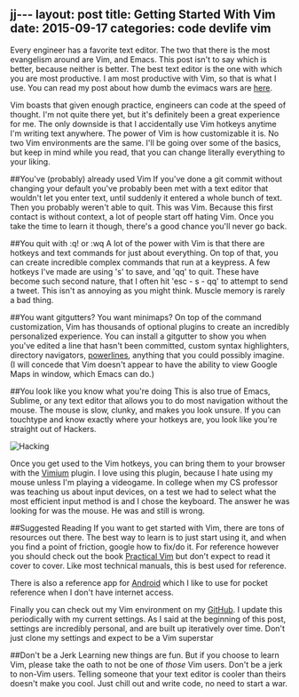 jj---
layout: post
title: Getting Started With Vim 
date: 2015-09-17
categories: code devlife vim
---

Every engineer has a favorite text editor. The two that there is the most evangelism around are Vim, and Emacs. This post isn't to say which is better, because neither is better. The best text editor is the one with which you are most productive. I am most productive with Vim, so that is what I use. You can read my post about how dumb the evimacs wars are [here](http://ryanmcbri.de/not_code,/fun/2015/08/31/evimacs.html).

Vim boasts that given enough practice, engineers can code at the speed of thought. I'm not quite there yet, but it's definitely been a great experience for me. The only downside is that I accidentally use Vim hotkeys anytime I'm writing text anywhere. The power of Vim is how customizable it is. No two Vim environments are the same. I'll be going over some of the basics, but keep in mind while you read, that you can change literally everything to your liking.

##You've (probably) already used Vim
If you've done a git commit without changing your default you've probably been met with a text editor that wouldn't let you enter text, until suddenly it entered a whole bunch of text. Then you probably weren't able to quit. This was Vim. Because this first contact is without context, a lot of people start off hating Vim. Once you take the time to learn it though, there's a good chance you'll never go back.

##You quit with :q! or :wq
A lot of the power with Vim is that there are hotkeys and text commands for just about everything. On top of that, you can create incredible complex commands that run at a keypress. A few hotkeys I've made are using 's' to save, and 'qq' to quit. These have become such second nature, that I often hit 'esc - s - qq' to attempt to send a tweet. This isn't as annoying as you might think. Muscle memory is rarely a bad thing.

##You want gitgutters? You want minimaps?
On top of the command customization, Vim has thousands of optional plugins to create an incredibly personalized experience. You can install a gitgutter to show you when you've edited a line that hasn't been committed, custom syntax highlighters, directory navigators, [powerlines](https://github.com/bling/vim-airline), anything that you could possibly imagine. (I will concede that Vim doesn't appear to have the ability to view Google Maps in window, which Emacs can do.)

##You look like you know what you're doing
This is also true of Emacs, Sublime, or any text editor that allows you to do most navigation without the mouse. The mouse is slow, clunky, and makes you look unsure. If you can touchtype and know exactly where your hotkeys are, you look like you're straight out of Hackers.

![Hacking](https://media.giphy.com/media/rMS1sUPhv95f2/giphy.gif)

Once you get used to the Vim hotkeys, you can bring them to your browser with the [Vimium](https://en.wikipedia.org/wiki/Vimium) plugin. I love using this plugin, because I hate using my mouse unless I'm playing a videogame. In college when my CS professor was teaching us about input devices, on a test we had to select what the most efficient input method is and I chose the keyboard. The answer he was looking for was the mouse. He was and still is wrong.

##Suggested Reading
If you want to get started with Vim, there are tons of resources out there. The best way to learn is to just start using it, and when you find a point of friction, google how to fix/do it. For reference however you should check out the book [Practical Vim](http://www.amazon.com/exec/obidos/ASIN/1934356980/stichtingiccfhol) but don't expect to read it cover to cover. Like most technical manuals, this is best used for reference.

There is also a reference app for [Android](https://play.google.com/store/apps/details?id=com.llerrad.vimreference) which I like to use for pocket reference when I don't have internet access.

Finally you can check out my Vim environment on my [GitHub](https://github.com/Ryan-McBride/nvim-config). I update this periodically with my current settings. As I said at the beginning of this post, settings are incredibly personal, and are built up iteratively over time. Don't just clone my settings and expect to be a Vim superstar

##Don't be a Jerk
Learning new things are fun. But if you choose to learn Vim, please take the oath to not be one of *those* Vim users. Don't be a jerk to non-Vim users. Telling someone that your text editor is cooler than theirs doesn't make you cool. Just chill out and write code, no need to start a war.
